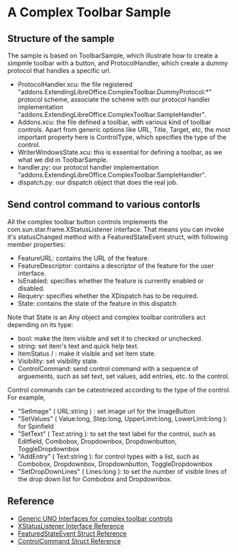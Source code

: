 # A Complex Toolbar Sample
## Structure of the sample

The sample is based on ToolbarSample, which illustrate how to create a simpmle toolbar with a button, and ProtocolHandler,
which create a dummy protocol that handles a specific url.
* ProtocolHandler.xcu: the file registered "addons.ExtendingLibreOffice.ComplexToolbar.DummyProtocol:\*" protocol scheme,
associate the scheme with our protocol handler implementation "addons.ExtendingLibreOffice.ComplexToolbar.SampleHandler".
* Addons.xcu: the file defined a toolbar, with various kind of toolbar controls. Apart from generic options like URL, Title, 
Target, etc, the most important property here is ControlType, which specifies the type of the control.
* WriterWindowsState.xcu: this is essential for defining a toolbar, as we what we did in ToolbarSample.
* handler.py: our protocol handler implementation "addons.ExtendingLibreOffice.ComplexToolbar.SampleHandler".
* dispatch.py: our dispatch object that does the real job.

## Send control command to various contorls

All the complex toolbar button controls implements the com.sun.star.frame.XStatusListener interface. That means
you can invoke it's statusChanged method with a FeaturedStateEvent struct, with following member properties: 
* FeatureURL: contains the URL of the feature.
* FeatureDescriptor: contains a descriptor of the feature for the user interface.
* IsEnabled: specifies whether the feature is currently enabled or disabled.
* Requery: specifies whether the XDispatch has to be required.
* State: contains the state of the feature in this dispatch

Note that State is an Any object and complex toolbar controllers act depending on its type:
* bool: make the item visible and set it to checked or unchecked.
* string: set item's text and quick help text. 
* ItemStatus / : make it visible and set item state.
* Visibility: set visibility state.
* ControlCommand: send control command with a sequence of arguements, such as set text, set values, add entries, etc. to the control.

Control commands can be cateotriezed according to the type of the control. For example,
* "SetImage" ( URL:string ) : set image url for the ImageButton
* "SetValues" ( Value:long, Step:long, UpperLimit:long, LowerLimit:long ): for Spinfield
* "SetText" ( Text:string ): to set the text label for the control, such as 
Editfield, Combobox, Dropdownbox, Dropdownbutton, ToggleDropdownbox
* "AddEntry" ( Text:string ): for control types with a list, such as Combobox,
Dropdownbox, Dropdownbutton, ToggleDropdownbox
* "SetDropDownLines" ( Lines:long ): to set the number of visible lines of the drop down list
for Combobox and Dropdownbox.


## Reference
* [Generic UNO Interfaces for complex toolbar controls](http://wiki.openoffice.org/wiki/Framework/Article/Generic_UNO_Interfaces_for_complex_toolbar_controls)
* [XStatusListener Interface Reference](https://api.libreoffice.org/docs/idl/ref/interfacecom_1_1sun_1_1star_1_1frame_1_1XStatusListener.html)
* [FeaturedStateEvent Struct Reference](https://api.libreoffice.org/docs/idl/ref/structcom_1_1sun_1_1star_1_1frame_1_1FeatureStateEvent.html#a1545061c08231d50fabef7514f9584d3)
* [ControlCommand Struct Reference](https://api.libreoffice.org/docs/idl/ref/structcom_1_1sun_1_1star_1_1frame_1_1ControlCommand.html)
